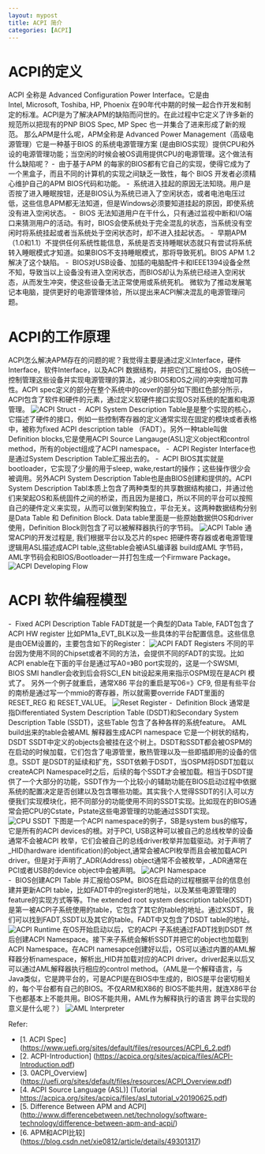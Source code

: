 ```yaml
---
layout: mypost
title: ACPI 简介
categories: [ACPI]
---
```

# **ACPI的定义**
ACPI 全称是 Advanced Configuration Power Interface。它是由 Intel, Microsoft, Toshiba, HP, Phoenix 在90年代中期的时候一起合作开发和制定的标准。ACPI是为了解决APM的缺陷而问世的。在此过程中它定义了许多新的规范所以把现有的PNP BIOS Spec, MP Spec 也一并集合了进来形成了新的规范。
那么APM是什么呢，APM全称是 Advanced Power Management（高级电源管理）它是一种基于BIOS 的系统电源管理方案 (是由BIOS实现）提供CPU和外设的电源管理功能；当空闲的时候会被OS调用提供CPU的电源管理。这个做法有什么缺陷呢？
-  由于基于APM 的每家的BIOS都有它自己的实现，使得它成为了一个黑盒子，而且不同的计算机的实现之间缺乏一致性，每个 BIOS 开发者必须精心维护自己的APM BIOS代码和功能。
-  系统进入挂起的原因无法知晓。用户是否按了进入睡眠按钮，还是BIOS认为系统已进入了空闲状态，或者电池电压过低，这些信息APM都无法知道，但是Windows必须要知道挂起的原因，即使系统没有进入空闲状态。
-  BIOS 无法知道用户在干什么，只有通过监视中断和I/O端口来猜测用户的活动。有时，BIOS会使系统处于完全混乱的状态，当系统没有空闲时将系统挂起或者当系统处于空闲状态时，却不进入挂起状态。
-  早期APM（1.0和1.1）不提供任何系统性能信息，系统是否支持睡眠状态就只有尝试将系统转入睡眠模式才知道。如果BIOS不支持睡眠模式，那将导致死机。BIOS APM 1.2解决了这个缺陷。
-  BIOS对USB设备、加插的电脑配件卡和IEEE1394设备全然不知，导致当以上设备没有进入空闲状态，而BIOS却认为系统已经进入空闲状态，从而发生冲突，使这些设备无法正常使用或系统死机。
微软为了推动发展笔记本电脑，提供更好的电源管理体验，所以提出来ACPI解决混乱的电源管理问题。

# **ACPI的工作原理**
ACPI怎么解决APM存在的问题的呢？我觉得主要是通过定义Interface，硬件Interface，软件Interface，以及ACPI 数据结构，并把它们汇报给OS，由OS统一控制管理这些设备并实现电源管理的算法，减少BIOS和OS之间的冲突增加可靠性。ACPI spec定义的部分在整个系统中的cover的部分如下图红色部分所示， ACPI包含了软件和硬件的元素，通过定义软硬件接口实现OS对系统的配置和电源管理。
![ACPI Struct](ACPIStruct.png)
-  ACPI System Description Table是是整个实现的核心，它描述了硬件的接口，例如一些控制寄存器的定义通常实现在固定的模块或者表格中，被称为fixed ACPI description table
（FADT）。另外一种table叫做Definition blocks,它是使用ACPI Source Langauge(ASL)定义object和control method，所有的object组成了ACPI namespace。
-  ACPI Register Interface也是通过System Description Table汇报出去的。
-  ACPI BIOS其实就是bootloader，它实现了少量的用于sleep, wake,restart的操作；这些操作很少会被调用。另外ACPI System Description Table也是由BIOS创建和提供的。ACPI   
System Description Tabl本质上包含了两种类型的共享数据结构接口，并通过他们来架起OS和系统固件之间的桥梁，而且因为是接口，所以不同的平台可以按照自己的硬件定义来实现，从而可以做到架构独立，平台无关。这两种数据结构分别是Data Table 和 Definition Block. Data table里面是一些原始数据供OS和driver使用，Definition Block则包含了可以被解释器执行的字节码。
![ACPI Table](ACPITable.png)
通常ACPI的开发过程是, 我们根据平台以及芯片的spec 把硬件寄存器或者电源管理逻辑用ASL描述成ACPI table,这些table会被iASL编译器 build成AML 字节码，AML字节码会和BIOS/Bootloader一并打包生成一个Firmware Package。
![ACPI Developing Flow](ACPIDevFlow.png)
# **ACPI 软件编程模型**
-  Fixed ACPI Description Table FADT就是一个典型的Data Table, FADT包含了ACPI HW register 比如PM1a_EVT_BLK以及一些具体的平台配置信息。这些信息是由OEM设置的，主要包含如下的Register：
![ACPI FADT Registers](FADTReg.png)
不同的平台因为使用不同的Chipset或者不同的方法，会提供不同的FADT的实现。比如ACPI enable在下面的平台是通过写A0=》B0 port实现的，这是一个SWSMI, BIOS SMI handler会收到后会将SCI_EN bit设起来用来指示OSPM现在是ACPI 模式了。 另外一个例子就重启，通常X86 平台的重启是写06=》CF9, 但是有些平台的南桥是通过写一个mmio的寄存器，所以就需要override FADT里面的RESET_REG 和 RESET_VALUE。
![Reset Register](ResetReg.png)
-  Definition Block 通常是指Differentiated System Description Table (DSDT)和Secondary System Description Table (SSDT)，这些Table 包含了各种各样的系统feature。 AML build出来的table会被AML 解释器生成ACPI namespace 它是一个树状的结构，DSDT SSDT中定义的objects会被挂在这个树上。DSDT和SSDT都会被OSPM的在启动的时候加载，它们包含了电源管里，散热管理以及一些即插即用的设备的信息。SSDT 是DSDT的延续和扩充，SSDT依赖于DSDT，当OSPM将DSDT加载以createACPI Namespace时之后，后续的每个SSDT才会被加载。相当于DSDT提供了一个大部分的功能，SSDT作为一个比较小的辅助功能在BIOS启动过程中依据系统的配置决定是否创建以及包含哪些功能。其实我个人觉得SSDT的引入可以方便我们实现模块化，把不同部分的功能使用不同的SSDT实现。比如现在的BIOS通常会把CPU的Cstate，Pstate这些电源管理的功能通过SSDT实现。
![CPU SSDT](SSDTCPU.png)
下图是一个ACPI namespace的例子，SB是system bus的缩写，它是所有的ACPI devices的根。对于PCI, USB这种可以被自己的总线枚举的设备通常不会被ACPI 枚举，它们会被自己的总线driver枚举并加载驱动。对于声明了_HID(hardware identification)的object,通常会被ACPI枚举而且会被加载ACPI driver。但是对于声明了_ADR(Address) object通常不会被枚举，_ADR通常在PCI或者USB的device object中会被声明。
![ACPI Namespace](Namespace.png)	
-  BIOS创建ACPI Table 并汇报给OSPM。BIOS在启动的过程根据平台的信息创建并更新ACPI table，比如FADT中的register的地址，以及某些电源管理的feature的实现方式等等。The extended root system description table(XSDT)是第一被ACPI子系统使用的table，它包含了其它的table的地址。通过XSDT，我们可以找到FADT,SSDT以及其它的table。FADT中又包含了DSDT table的地址。
![ACPI Runtime](ACPIRT.png)
在OS开始启动以后，它的ACPI 子系统通过FADT找到DSDT 然后创建ACPI Namespace。接下来子系统会解析SSDT并把它的object也加载到ACPI Namespace。在ACPI namesapce创建好以后，OS可以通过内置的AML解释器分析namespace，解析出_HID并加载对应的ACPI driver。driver起来以后又可以通过AML解释器执行相应的control method。（AML是一个解释语言，与Java类似，它是跨平台的，可是ACPI是在BIOS中生成的，BIOS是平台密切相关的，每个平台都有自己的BIOS。不仅ARM和X86的 BIOS不能共用，就连X86平台下也都基本上不能共用。BIOS不能共用，AML作为解释执行的语言 跨平台实现的意义是什么呢？）
![AML Interpreter](AMLINTP.png)	
	
Refer:
- [1. ACPI Spec] (https://www.uefi.org/sites/default/files/resources/ACPI_6_2.pdf)
- [2. ACPI-Introduction] (https://acpica.org/sites/acpica/files/ACPI-Introduction.pdf)
- [3. 0ACPI_Overview] (https://uefi.org/sites/default/files/resources/ACPI_Overview.pdf)
- [4. ACPI Source Language (ASL)] (Tutorial https://acpica.org/sites/acpica/files/asl_tutorial_v20190625.pdf)
- [5. Difference Between APM and ACPI] (http://www.differencebetween.net/technology/software-technology/difference-between-apm-and-acpi/)
- [6. APM和ACPI比较] (https://blog.csdn.net/xie0812/article/details/49301317)


